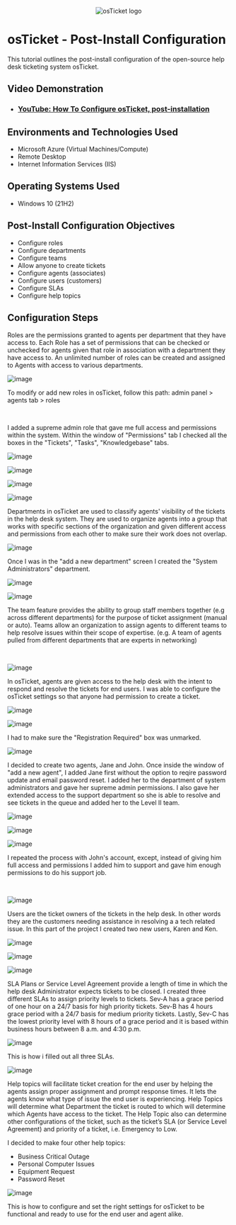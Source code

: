   <p align="center">
<img src="https://i.imgur.com/Clzj7Xs.png" alt="osTicket logo"/>
</p>

<h1>osTicket - Post-Install Configuration</h1>
This tutorial outlines the post-install configuration of the open-source help desk ticketing system osTicket.<br />


<h2>Video Demonstration</h2>

- ### [YouTube: How To Configure osTicket, post-installation](https://youtu.be/d38HIpDTPCQ)

<h2>Environments and Technologies Used</h2>

- Microsoft Azure (Virtual Machines/Compute)
- Remote Desktop
- Internet Information Services (IIS)

<h2>Operating Systems Used </h2>

- Windows 10</b> (21H2)

<h2>Post-Install Configuration Objectives</h2>

- Configure roles
- Configure departments
- Configure teams
- Allow anyone to create tickets 
- Configure agents (associates)
- Configure users (customers)
- Configure SLAs
- Configure help topics 

<h2>Configuration Steps</h2>

Roles are the permissions granted to agents per department that they have access to. Each Role has a set of permissions that can be checked or unchecked for agents given that role in association with a department they have access to. An unlimited number of roles can be created and assigned to Agents with access to various departments. 

<p>

![image](https://github.com/jonathansantacruz3/post-install-config/assets/151465848/a3e52986-1ef5-4b5f-8fdb-ef75c5603133)


</p>
<p>
To modify or add new roles in osTicket, follow this path: admin panel > agents tab > roles 
</p>
<br />

I added a supreme admin role that gave me full access and permissions within the system. Within the window of "Permissions" tab I checked all the boxes in the "Tickets", "Tasks", "Knowledgebase" tabs. 

![image](https://github.com/jonathansantacruz3/post-install-config/assets/151465848/e08af0ca-1ecb-46ff-9b52-43220daae320)

![image](https://github.com/jonathansantacruz3/post-install-config/assets/151465848/44c0f46f-909b-4f84-a147-0efbaae703e6)

![image](https://github.com/jonathansantacruz3/post-install-config/assets/151465848/5c640d47-8008-4fee-9c19-10e9740736b3)

![image](https://github.com/jonathansantacruz3/post-install-config/assets/151465848/2fe440e3-eefe-4f9a-b45d-cfee3a4aa95e)







Departments in osTicket are used to classify agents' visibility of the tickets in the help desk system. They are used to organize agents into a group that works with specific sections of the organization and given different access and permissions from each other to make sure their work does not overlap.   

<p>

![image](https://github.com/jonathansantacruz3/post-install-config/assets/151465848/9e8d9158-fb9f-4db8-ac2c-4e33e71de2aa)


Once I was in the "add a new department" screen I created the "System Administrators" department.

![image](https://github.com/jonathansantacruz3/post-install-config/assets/151465848/2c006bbb-026c-4f3e-ae87-08e599317008)







<p>

![image](https://github.com/jonathansantacruz3/post-install-config/assets/151465848/b1178594-1d80-49bd-aecb-e1b3f6c6e0c5)


</p>
<p>
The team feature provides the ability to group staff members together (e.g across different departments) for the purpose of ticket assignment (manual or auto). Teams allow an organization to assign agents to different teams to help resolve issues within their scope of expertise. 
(e.g. A team of agents pulled from different departments that are experts in networking)
</p>
<br />

![image](https://github.com/jonathansantacruz3/post-install-config/assets/151465848/549d2a89-d0a4-4bc9-9d5b-49f194880220)


In osTicket, agents are given access to the help desk with the intent to respond and resolve the tickets for end users. I was able to configure the osTicket settings so that anyone had permission to create a ticket. 

![image](https://github.com/jonathansantacruz3/post-install-config/assets/151465848/1847a5a1-539c-4627-be1b-13526f8d5aa7)

![image](https://github.com/jonathansantacruz3/post-install-config/assets/151465848/ee640e07-f130-46e6-9436-0d329d915a34)

I had to make sure the "Registration Required" box was unmarked. 

<p>

![image](https://github.com/jonathansantacruz3/post-install-config/assets/151465848/d26aa4ab-25af-49c1-92fa-d2d6bd5f0b40)


</p>
<p>
I decided to create two agents, Jane and John. Once inside the window of "add a new agent", I added Jane first without the option to reqire password update and email password reset. I added her to the department of system administrators and gave her supreme admin permissions. I also gave her extended access to the support department so she is able to resolve and see tickets in the queue and added her to the Level II team.  

![image](https://github.com/jonathansantacruz3/post-install-config/assets/151465848/b611eed8-f0a6-421d-acf2-b9c2ce0ee0c9)

![image](https://github.com/jonathansantacruz3/post-install-config/assets/151465848/866f7198-6c66-4d23-bd6f-ddfcfa32d650)

![image](https://github.com/jonathansantacruz3/post-install-config/assets/151465848/8ca2ee08-b457-4f19-9e6e-d9fbe666143f)

I repeated the process with John's account, except, instead of giving him full access and permissions I added him to support and gave him enough permissions to do his support job. 

</p>
<br />

![image](https://github.com/jonathansantacruz3/post-install-config/assets/151465848/6c5ac7b3-9bde-4db9-ad8f-d67e421ac33d)


Users are the ticket owners of the tickets in the help desk. In other words they are the customers needing assistance in resolving a a tech related issue. In this part of the project I created two new users, Karen and Ken. 

![image](https://github.com/jonathansantacruz3/post-install-config/assets/151465848/dd48658d-91ae-4fc7-989b-f6b69732700d)

![image](https://github.com/jonathansantacruz3/post-install-config/assets/151465848/90512a75-0345-40b2-97c1-08c5aacf4dba)

![image](https://github.com/jonathansantacruz3/post-install-config/assets/151465848/796ef6cd-509f-41b2-8941-da745664f943)


SLA Plans or Service Level Agreement provide a length of time in which the help desk Administrator expects tickets to be closed. I created three different SLAs to assign priority levels to tickets. Sev-A has a grace period of one hour on a 24/7 basis for high priority tickets. Sev-B has 4 hours grace period with a 24/7 basis for medium priority tickets. Lastly, Sev-C has the lowest priority level with 8 hours of a grace period and it is based within business hours between 8 a.m. and 4:30 p.m.

![image](https://github.com/jonathansantacruz3/post-install-config/assets/151465848/15df64b0-b213-49a4-adb5-7a86450cc640)

This is how i filled out all three SLAs. 

![image](https://github.com/jonathansantacruz3/post-install-config/assets/151465848/59d2081f-80c8-4004-9960-2455f4132c24)

Help topics will facilitate ticket creation for the end user by helping the agents assign proper assignment and prompt response times. It lets the agents know what type of issue the end user is experiencing. Help Topics will determine what Department the ticket is routed to which will determine which Agents have access to the ticket. The Help Topic also can determine other configurations of the ticket, such as the ticket’s SLA (or Service Level Agreement) and priority of a ticket, i.e. Emergency to Low. 

I decided to make four other help topics:

- Business Critical  Outage 
- Personal Computer Issues 
- Equipment Request 
- Password Reset




![image](https://github.com/jonathansantacruz3/post-install-config/assets/151465848/163da0ad-cbb4-44f5-86de-5923c6857c73)


This is how to configure and set the right settings for osTicket to be functional and ready to use for the end user and agent alike. 

